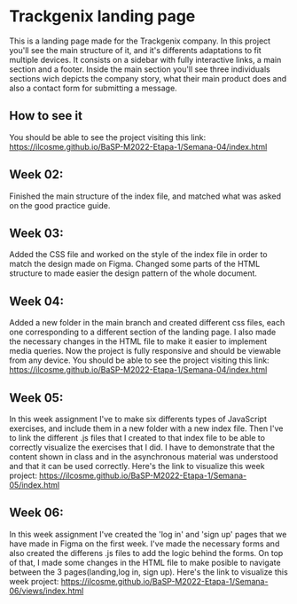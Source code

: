 # Trackgenix landing page
This is a landing page made for the Trackgenix company. In this project you'll see the main structure of it, and it's differents adaptations to fit multiple devices. It consists on a sidebar with fully interactive links, a main section and a footer. Inside the main section you'll see three individuals sections wich depicts the company story, what their main product does and also a contact form for submitting a message.

## How to see it

You should be able to see the project visiting this link: https://ilcosme.github.io/BaSP-M2022-Etapa-1/Semana-04/index.html

## Week 02:

Finished the main structure of the index file, and matched what was asked on the good practice guide.

## Week 03:

Added the CSS file and worked on the style of the index file in order to match the design made on Figma. Changed some parts of the HTML structure to made easier the design pattern of the whole document.

## Week 04:

Added a new folder in  the main branch and created different css files, each one corresponding to a different section of the landing page. I also made the necessary changes in the HTML file to make it easier to implement media queries. Now the project is fully responsive and should be viewable from any device. You should be able to see the project visiting this link: https://ilcosme.github.io/BaSP-M2022-Etapa-1/Semana-04/index.html

## Week 05:

In this week assignment I've to make six differents types of JavaScript exercises, and include them in a new folder with a new index file. Then I've to link the different .js files that I created to that index file to be able to correctly visualize the exercises that I did. I have to demonstrate that the content shown in class and in the asynchronous material was understood and that it can be used correctly. Here's the link to visualize this week project: https://ilcosme.github.io/BaSP-M2022-Etapa-1/Semana-05/index.html

## Week 06:

In this week assignment I've created the 'log in' and 'sign up' pages that we have made in Figma on the first week. I've made the necessary forms and also created the differens .js files to add the logic behind the forms. On top of that, I made some changes in the HTML file to make posible to navigate between the 3 pages(landing,log in, sign up). Here's the link to visualize this week project: https://ilcosme.github.io/BaSP-M2022-Etapa-1/Semana-06/views/index.html